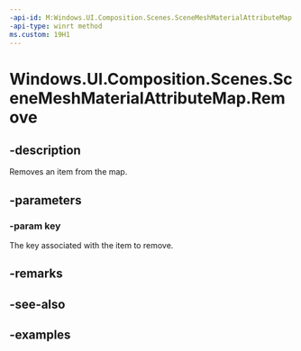 ```yaml
---
-api-id: M:Windows.UI.Composition.Scenes.SceneMeshMaterialAttributeMap.Remove(System.String)
-api-type: winrt method
ms.custom: 19H1
---
```


<!-- Method syntax.
public void SceneMeshMaterialAttributeMap.Remove(String key)
-->

# Windows.UI.Composition.Scenes.SceneMeshMaterialAttributeMap.Remove

## -description

Removes an item from the map.



## -parameters
### -param key

The key associated with the item to remove.

## -remarks

## -see-also

## -examples

